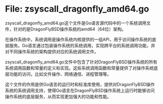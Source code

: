 # File: zsyscall_dragonfly_amd64.go

zsyscall_dragonfly_amd64.go这个文件是Go语言源代码中的一个系统调用文件，针对的是DragonFlyBSD操作系统的amd64（64位）架构。

在操作系统中，系统调用是操作系统内核提供的一组API，用于访问操作系统的底层服务。Go语言通过包装操作系统的系统调用，实现跨平台的系统调用功能，并对不同操作系统的架构提供对应的系统调用文件。

zsyscall_dragonfly_amd64.go文件中包含了针对DragonFlyBSD操作系统的所有系统调用函数和常量的定义和实现。这些系统调用函数和常量提供了对操作系统底层功能的访问，比如文件操作、网络通信、进程管理等。

这个文件的作用是供Go语言的运行时和标准库使用，提供对DragonFlyBSD操作系统的系统调用支持，使得Go语言在DragonFlyBSD操作系统上运行时能够访问操作系统的底层服务，从而实现更加强大的功能和性能。

